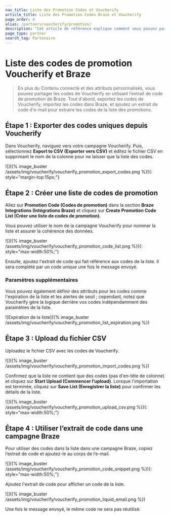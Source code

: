```yaml
---
nav_title: Liste des Promotion Codes et Voucherify
article_title: Liste des Promotion Codes Braze et Voucherify
page_order: 4
alias: /partners/voucherify/promotion/
description: "Cet article de référence explique comment vous pouvez partager des codes Voucherify en utilisant l’extrait de code promo de Braze."
page_type: partner
search_tag: Partenaire
---
```


# Liste des codes de promotion Voucherify et Braze

> En plus du Contenu connecté et des attributs personnalisés, vous pouvez partager les codes de Voucherify en utilisant l’extrait de code de promotion de Braze. Tout d'abord, exportez les codes de Voucherify, importez les codes dans Braze, et ajoutez un extrait de code d'e-mail pour extraire les codes de la liste des promotions. 

## Étape 1 : Exporter des codes uniques depuis Voucherify

Dans Voucherify, naviguez vers votre campagne Voucherify. Puis, sélectionnez **Export to CSV (Exporter vers CSV)** et éditez le fichier CSV en supprimant le nom de la colonne pour ne laisser que la liste des codes.

![]({% image_buster /assets/img/voucherify/voucherify_promotion_export_codes.png %}){: style="margin-top:15px;"}

## Étape 2 : Créer une liste de codes de promotion

Allez sur **Promotion Code (Codes de promotion)** dans la section **Braze Integrations (Intégrations Braze)** et cliquez sur **Create Promotion Code List (Créer une liste de codes de promotion)**.

Vous pouvez utiliser le nom de la campagne Voucherify pour nommer la liste et assurer la cohérence des données.

![]({% image_buster /assets/img/voucherify/voucherify_promotion_code_list.png %}){: style="max-width:50%;"}

Ensuite, ajoutez l'extrait de code qui fait référence aux codes de la liste. Il sera complété par un code unique une fois le message envoyé.

### Paramètres supplémentaires

Vous pouvez également définir des attributs pour les codes comme l'expiration de la liste et les alertes de seuil ; cependant, notez que Voucherify gère la logique derrière vos codes indépendamment des paramètres de la liste.

![Expiration de la liste]({% image_buster /assets/img/voucherify/voucherify_promotion_list_expiration.png %})

## Étape 3 : Upload du fichier CSV

Uploadez le fichier CSV avec les codes de Voucherify.

![]({% image_buster /assets/img/voucherify/voucherify_promotion_import_codes.png %})

Confirmez que la liste ne contient que des codes (pas d'en-tête de colonne) et cliquez sur **Start Upload (Commencer l’upload)**. Lorsque l'importation est terminée, cliquez sur **Save List (Enregistrer la liste)** pour confirmer les détails de la liste.

![]({% image_buster /assets/img/voucherify/voucherify_promotion_upload_csv.png %}){: style="max-width:50%;"}

## Étape 4 : Utiliser l’extrait de code dans une campagne Braze

Pour utiliser des codes dans la liste dans une campagne Braze, copiez l’extrait de code et ajoutez-le au corps de l’e-mail.

![]({% image_buster /assets/img/voucherify/voucherify_promotion_code_snippet.png %}){: style="max-width:50%;"}

Ajoutez l'extrait de code pour afficher un code de la liste.

![]({% image_buster /assets/img/voucherify/voucherify_promotion_liquid_email.png %})

Une fois le message envoyé, le même code ne sera pas réutilisé.
